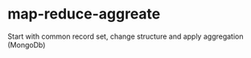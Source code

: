 # map-reduce-aggreate
Start with common record set, change structure and apply aggregation (MongoDb)
